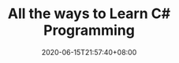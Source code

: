 ---
title: "All the ways to Learn C# Programming"
date: 2020-06-15T21:57:40+08:00
lastmod: 2020-07-08T01:01:01+03:00
categories: ["Programming Languages"]
url: "/programming-languages/all-ways-to-learn-csharp/"
type: skills
layout: programming
name: "C#"
description: "Hack the learning process and discover the ways to learn C# programming efficiently by knowing for each way their strong and weak points, along with resources or links for each one to broaden your programming knowledge."
ogimage: "/img/programming/ways-covers/13-way-to-learn-csharp.png"
authors: ["All Ways to Study Team"]
---